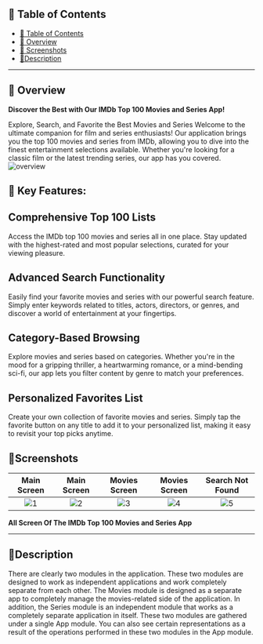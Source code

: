 ## 📒 Table of Contents
- [📒 Table of Contents](#-table-of-contents)
- [📍 Overview](#-overview)
- [🚀 Screenshots](#-Screenshots)
-  [🧩Description](#-Description)
---

## 📍 Overview

**Discover the Best with Our IMDb Top 100 Movies and Series App!**

Explore, Search, and Favorite the Best Movies and Series
Welcome to the ultimate companion for film and series enthusiasts! Our application brings you the top 100 movies and series from IMDb, allowing you to dive into the finest entertainment selections available. Whether you're looking for a classic film or the latest trending series, our app has you covered.
![overview](https://github.com/huseyinozkoc/MovieSuperApp/assets/48124105/6a584975-3218-442e-8959-13f6a2838ceb)


## 📍 Key Features:

## **Comprehensive Top 100 Lists**

Access the IMDb top 100 movies and series all in one place. Stay updated with the highest-rated and most popular selections, curated for your viewing pleasure.

## **Advanced Search Functionality**

Easily find your favorite movies and series with our powerful search feature. Simply enter keywords related to titles, actors, directors, or genres, and discover a world of entertainment at your fingertips.

## **Category-Based Browsing**

Explore movies and series based on categories. Whether you're in the mood for a gripping thriller, a heartwarming romance, or a mind-bending sci-fi, our app lets you filter content by genre to match your preferences.

## **Personalized Favorites List**

Create your own collection of favorite movies and series. Simply tap the favorite button on any title to add it to your personalized list, making it easy to revisit your top picks anytime.

## 🚀Screenshots

| Main Screen |  Main Screen | Movies Screen | Movies Screen | Search Not Found |
:-------------------------:|:-------------------------:|:-------------------------:|:-------------------------:|:-------------------------:
 ![1](https://github.com/huseyinozkoc/MovieSuperApp/assets/48124105/6a22f589-401d-4f6a-93b3-c9e9dd79ff9d) |  ![2](https://github.com/huseyinozkoc/MovieSuperApp/assets/48124105/82735251-62ac-4759-bfc1-55bebd7a44f3) |![3](https://github.com/huseyinozkoc/MovieSuperApp/assets/48124105/68ffc32e-91b3-4c18-b739-cc7f78bf4fc0) | ![4](https://github.com/huseyinozkoc/MovieSuperApp/assets/48124105/037677ce-be1b-4acd-a557-9d49eba0c5ee) |  ![5](https://github.com/huseyinozkoc/MovieSuperApp/assets/48124105/29fca10e-33a0-4a9c-9aa2-bef63cecdf2a)   |


**All Screen Of The  IMDb Top 100 Movies and Series App**

---

## 🧩Description

There are clearly two modules in the application. These two modules are designed to work as independent applications and work completely separate from each other. The Movies module is designed as a separate app to completely manage the movies-related side of the application. In addition, the Series module is an independent module that works as a completely separate application in itself. These two modules are gathered under a single App module. You can also see certain representations as a result of the operations performed in these two modules in the App module.



